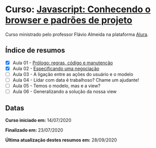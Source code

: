 # Curso: [Javascript: Conhecendo o browser e padrões de projeto](https://www.alura.com.br/curso-online-javascript-es6-orientacao-a-objetos-parte-1)

Curso ministrado pelo professor Flávio Almeida na plataforma [Alura](https://cursos.alura.com.br/dashboard).

## Índice de resumos

- [X] Aula 01 - [Prólogo: regras, código e manutenção](https://github.com/oliviamattiazzo/Resumos/blob/master/JavascriptAvancado1/Aula01_PrologoRegrasCodigoManutencao.md)
- [X] Aula 02 - [Especificando uma negociação](https://github.com/oliviamattiazzo/Resumos/blob/master/JavascriptAvancado1/Aula02_EspecificandoUmaNegociacao.md)
- [ ] Aula 03 - A ligação entre as ações do usuário e o modelo
- [ ] Aula 04 - Lidar com data é trabalhoso? Chame um ajudante!
- [ ] Aula 05 - Temos o modelo, mas e a view?
- [ ] Aula 06 - Generalizando a solução da nossa view

## Datas

**Curso iniciado em:** 14/07/2020

**Finalizado em:** 23/07/2020

**Última atualização destes resumos em:** 28/09/2020

